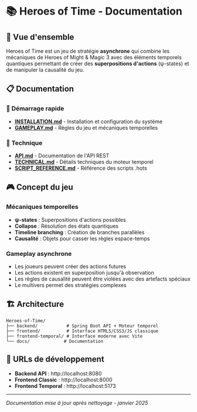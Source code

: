# 📚 Heroes of Time - Documentation

## 🎯 Vue d'ensemble

Heroes of Time est un jeu de stratégie **asynchrone** qui combine les mécaniques de Heroes of Might & Magic 3 avec des éléments temporels quantiques permettant de créer des **superpositions d'actions** (ψ-states) et de manipuler la causalité du jeu.

## 📋 Documentation

### 🚀 **Démarrage rapide**
- [**INSTALLATION.md**](INSTALLATION.md) - Installation et configuration du système
- [**GAMEPLAY.md**](GAMEPLAY.md) - Règles du jeu et mécaniques temporelles

### 🔧 **Technique**
- [**API.md**](API.md) - Documentation de l'API REST
- [**TECHNICAL.md**](TECHNICAL.md) - Détails techniques du moteur temporel
- [**SCRIPT_REFERENCE.md**](SCRIPT_REFERENCE.md) - Référence des scripts .hots

## 🎮 Concept du jeu

### **Mécaniques temporelles**
- **ψ-states** : Superpositions d'actions possibles
- **Collapse** : Résolution des états quantiques
- **Timeline branching** : Création de branches parallèles
- **Causalité** : Objets pour casser les règles espace-temps

### **Gameplay asynchrone**
- Les joueurs peuvent créer des actions futures
- Les actions existent en superposition jusqu'à observation
- Les règles de causalité peuvent être violées avec des artefacts spéciaux
- Le multivers permet des stratégies complexes

## 🏗️ Architecture

```
Heroes-of-Time/
├── backend/           # Spring Boot API + Moteur temporel
├── frontend/          # Interface HTML5/CSS3/JS classique
├── frontend-temporal/ # Interface moderne avec Vite
└── docs/             # Documentation
```

## 🔗 URLs de développement

- **Backend API** : http://localhost:8080
- **Frontend Classic** : http://localhost:8000
- **Frontend Temporal** : http://localhost:5173

---

*Documentation mise à jour après nettoyage - janvier 2025*
